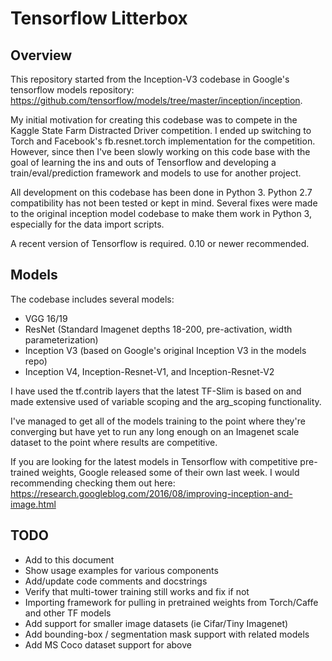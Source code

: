 # Tensorflow Litterbox

## Overview
This repository started from the Inception-V3 codebase in Google's tensorflow models repository: https://github.com/tensorflow/models/tree/master/inception/inception. 

My initial motivation for creating this codebase was to compete in the Kaggle State Farm Distracted Driver competition. I ended up switching to Torch and Facebook's fb.resnet.torch implementation for the competition. However, since then I've been slowly working on this code base with the goal of learning the ins and outs of Tensorflow and developing a train/eval/prediction framework and models to use for another project.

All development on this codebase has been done in Python 3. Python 2.7 compatibility has not been tested or kept in mind. Several fixes were made to the original inception model codebase to make them work in Python 3, especially for the data import scripts.

A recent version of Tensorflow is required. 0.10 or newer recommended. 

## Models
The codebase includes several models:
 - VGG 16/19
 - ResNet (Standard Imagenet depths 18-200, pre-activation, width parameterization) 
 - Inception V3 (based on Google's original Inception V3 in the models repo)
 - Inception V4, Inception-Resnet-V1, and Inception-Resnet-V2
 
I have used the tf.contrib layers that the latest TF-Slim is based on and made extensive used of variable scoping and the arg_scoping functionality.

I've managed to get all of the models training to the point where they're converging but have yet to run any long enough on an Imagenet scale dataset to the point where results are competitive.

If you are looking for the latest models in Tensorflow with competitive pre-trained weights, Google released some of their own last week. I would recommending checking them out here: https://research.googleblog.com/2016/08/improving-inception-and-image.html

## TODO
 - Add to this document
 - Show usage examples for various components
 - Add/update code comments and docstrings
 - Verify that multi-tower training still works and fix if not
 - Importing framework for pulling in pretrained weights from Torch/Caffe and other TF models
 - Add support for smaller image datasets (ie Cifar/Tiny Imagenet)
 - Add bounding-box / segmentation mask support with related models
 - Add MS Coco dataset support for above
 
